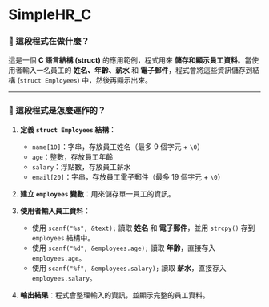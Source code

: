 # SimpleHR_C

### 🔹 這段程式在做什麼？  
這是一個 **C 語言結構 (struct)** 的應用範例，程式用來 **儲存和顯示員工資料**。當使用者輸入一名員工的 **姓名、年齡、薪水** 和 **電子郵件**，程式會將這些資訊儲存到結構 (`struct Employees`) 中，然後再顯示出來。  

---

### 🔹 這段程式是怎麼運作的？  
1. **定義 `struct Employees` 結構**：  
   - `name[10]`：字串，存放員工姓名（最多 9 個字元 + `\0`）  
   - `age`：整數，存放員工年齡  
   - `salary`：浮點數，存放員工薪水  
   - `email[20]`：字串，存放員工電子郵件（最多 19 個字元 + `\0`）  

2. **建立 `employees` 變數**：用來儲存單一員工的資訊。  

3. **使用者輸入員工資料**：  
   - 使用 `scanf("%s", &text);` 讀取 **姓名** 和 **電子郵件**，並用 `strcpy()` 存到 `employees` 結構中。  
   - 使用 `scanf("%d", &employees.age);` 讀取 **年齡**，直接存入 `employees.age`。  
   - 使用 `scanf("%f", &employees.salary);` 讀取 **薪水**，直接存入 `employees.salary`。  

4. **輸出結果**：程式會整理輸入的資訊，並顯示完整的員工資料。  
